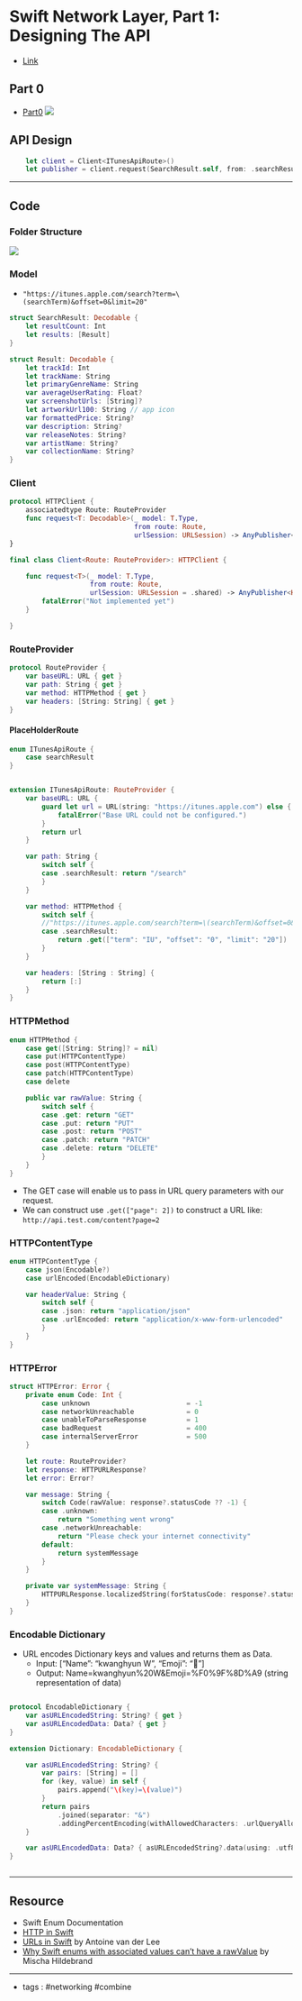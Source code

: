 # Swift Network Layer, Part 1: Designing The API
- [Link](https://blog.malcolmk.com/swift-network-layer-part-1-designing-the-api-ckewm4w9p002dggs1hqfm03lm)

## Part 0
 - [Part0](https://blog.malcolmk.com/swift-network-layer-series-ckecgql5s00ko9as121oy6hdu)
  ![](https://cdn.hashnode.com/res/hashnode/image/upload/v1598513873066/8kVP01zev.png?auto=format&q=60)
  
## API Design
```swift
	let client = Client<ITunesApiRoute>()
	let publisher = client.request(SearchResult.self, from: .searchResult)

```
----
## Code
### Folder Structure
![](https://cdn.hashnode.com/res/hashnode/image/upload/v1599717007227/BZGqLB2b3.png?auto=format&q=60)
### Model
- `"https://itunes.apple.com/search?term=\(searchTerm)&offset=0&limit=20"`


```swift
struct SearchResult: Decodable {
    let resultCount: Int
    let results: [Result]
}

struct Result: Decodable {
    let trackId: Int
    let trackName: String
    let primaryGenreName: String
    var averageUserRating: Float?
    var screenshotUrls: [String]?
    let artworkUrl100: String // app icon
    var formattedPrice: String?
    var description: String?
    var releaseNotes: String?
    var artistName: String?
    var collectionName: String?
}
```

### Client
```swift
protocol HTTPClient {
    associatedtype Route: RouteProvider
    func request<T: Decodable>(_ model: T.Type,
                               from route: Route,
                               urlSession: URLSession) -> AnyPublisher<HTTPResponse<T>, HTTPError>
}

final class Client<Route: RouteProvider>: HTTPClient {

    func request<T>(_ model: T.Type,
                    from route: Route,
                    urlSession: URLSession = .shared) -> AnyPublisher<HTTPResponse<T>, HTTPError> {
        fatalError("Not implemented yet")
    }

}

```


### RouteProvider
```swift
protocol RouteProvider {
    var baseURL: URL { get }
    var path: String { get }
    var method: HTTPMethod { get }
    var headers: [String: String] { get }
}

```
#### PlaceHolderRoute
```swift
enum ITunesApiRoute {
    case searchResult
}


extension ITunesApiRoute: RouteProvider {
    var baseURL: URL {
        guard let url = URL(string: "https://itunes.apple.com") else {
            fatalError("Base URL could not be configured.")
        }
        return url
    }

    var path: String {
        switch self {
        case .searchResult: return "/search"
        }
    }

    var method: HTTPMethod {
        switch self {
        //"https://itunes.apple.com/search?term=\(searchTerm)&offset=0&limit=20"
        case .searchResult:
            return .get(["term": "IU", "offset": "0", "limit": "20"])
        }
    }

    var headers: [String : String] {
        return [:]
    }
}

```

### HTTPMethod
```swift
enum HTTPMethod {
    case get([String: String]? = nil)
    case put(HTTPContentType)
    case post(HTTPContentType)
    case patch(HTTPContentType)
    case delete

    public var rawValue: String {
        switch self {
        case .get: return "GET"
        case .put: return "PUT"
        case .post: return "POST"
        case .patch: return "PATCH"
        case .delete: return "DELETE"
        }
    }
}
```
- The GET case will enable us to pass in URL query parameters with our request. 
- We can construct use  `.get(["page": 2])` to construct a URL like: 
	`http://api.test.com/content?page=2`

### HTTPContentType
```swift
enum HTTPContentType {
    case json(Encodable?)
    case urlEncoded(EncodableDictionary)

    var headerValue: String {
        switch self {
        case .json: return "application/json"
        case .urlEncoded: return "application/x-www-form-urlencoded"
        }
    }
}
```
### HTTPError
```swift
struct HTTPError: Error {
    private enum Code: Int {
        case unknown                        = -1
        case networkUnreachable             = 0
        case unableToParseResponse          = 1
        case badRequest                     = 400
        case internalServerError            = 500
    }

    let route: RouteProvider?
    let response: HTTPURLResponse?
    let error: Error?

    var message: String {
        switch Code(rawValue: response?.statusCode ?? -1) {
        case .unknown:
            return "Something went wrong"
        case .networkUnreachable:
            return "Please check your internet connectivity"
        default:
            return systemMessage
        }
    }

    private var systemMessage: String {
        HTTPURLResponse.localizedString(forStatusCode: response?.statusCode ?? 0)
    }
}
```
### Encodable Dictionary
- URL encodes Dictionary keys and values and returns them as Data. 
	- Input: [“Name”: “kwanghyun W”, “Emoji”: “🍩”]
	- Output: Name=kwanghyun%20W&Emoji=%F0%9F%8D%A9 (string representation of data)

```swift

protocol EncodableDictionary {
    var asURLEncodedString: String? { get }
    var asURLEncodedData: Data? { get }
}

extension Dictionary: EncodableDictionary {

    var asURLEncodedString: String? {
        var pairs: [String] = []
        for (key, value) in self {
            pairs.append("\(key)=\(value)")
        }
        return pairs
            .joined(separator: "&")
            .addingPercentEncoding(withAllowedCharacters: .urlQueryAllowed)
    }

    var asURLEncodedData: Data? { asURLEncodedString?.data(using: .utf8) }
}



```
----
## Resource
- Swift Enum Documentation
- [HTTP in Swift](https://davedelong.com/blog/2020/06/27/http-in-swift-part-1/)
- [URLs in Swift](https://www.avanderlee.com/swift/url-components/) by Antoine van der Lee
- [Why Swift enums with associated values can’t have a rawValue](https://medium.com/@PhiJay/why-swift-enums-with-associated-values-cannot-have-a-raw-value-21e41d5ec11) by Mischa Hildebrand

---
- tags : #networking #combine 